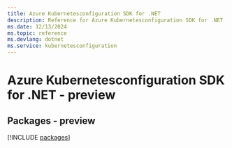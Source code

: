 ```yaml
---
title: Azure Kubernetesconfiguration SDK for .NET
description: Reference for Azure Kubernetesconfiguration SDK for .NET
ms.date: 12/13/2024
ms.topic: reference
ms.devlang: dotnet
ms.service: kubernetesconfiguration
---
```

# Azure Kubernetesconfiguration SDK for .NET - preview
## Packages - preview
[!INCLUDE [packages](kubernetesconfiguration-index.md)]